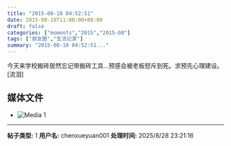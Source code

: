 ```yaml
---
title: "2015-08-18 04:52:51"
date: 2015-08-18T11:00:00+08:00
draft: false
categories: ["moments","2015","2015-08"]
tags: ["朋友圈","生活记录"]
summary: "2015-08-18 04:52:51..."
---
```


今天来学校搬砖居然忘记带搬砖工具…预感会被老板怒斥到死。求预先心理建设。[流泪]

## 媒体文件

- ![Media 1](/Moments/photos/2015-08-18/201508180452510.jpg)

---

**帖子类型:** 1
**用户名:** chenxueyuan001
**处理时间:** 2025/8/28 23:21:16